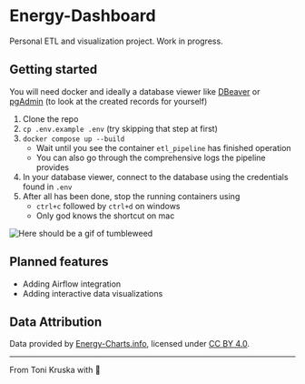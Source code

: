 # Energy-Dashboard

Personal ETL and visualization project. Work in progress.

## Getting started
You will need docker and ideally a database viewer like [DBeaver](https://dbeaver.io/) or [pgAdmin](https://www.pgadmin.org/) (to look at the created records for yourself)
1. Clone the repo
2. `cp .env.example .env` (try skipping that step at first)
3. `docker compose up --build`
    * Wait until you see the container `etl_pipeline` has finished operation
    * You can also go through the comprehensive logs the pipeline provides
4. In your database viewer, connect to the database using the credentials found in `.env`
5. After all has been done, stop the running containers using 
    * `ctrl+c` followed by `ctrl+d` on windows
    * Only god knows the shortcut on mac

![Here should be a gif of tumbleweed](https://media0.giphy.com/media/v1.Y2lkPTc5MGI3NjExdXA0NGo0ODAxODM3Z2toMXlsem1rYzAxOWFuYzJuYTV5ZmQ2b2ticSZlcD12MV9pbnRlcm5hbF9naWZfYnlfaWQmY3Q9Zw/d8lUKXD00IXSw/giphy.gif)

## Planned features
- Adding Airflow integration
- Adding interactive data visualizations

## Data Attribution

Data provided by [Energy-Charts.info](https://energy-charts.info), licensed under [CC BY 4.0](https://creativecommons.org/licenses/by/4.0/).

---

From Toni Kruska with :green_heart:
